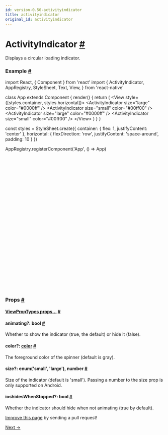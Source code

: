 ```yaml
---
id: version-0.50-activityindicator
title: activityindicator
original_id: activityindicator
---
```

<a id="content"></a><h1><a class="anchor" name="activityindicator"></a>ActivityIndicator <a class="hash-link" href="docs/activityindicator.html#activityindicator">#</a></h1><div><div><p>Displays a circular loading indicator.</p><h3><a class="anchor" name="example"></a>Example <a class="hash-link" href="docs/activityindicator.html#example">#</a></h3><div class="web-player"><div class="prism language-javascript"><span class="token keyword">import</span> React<span class="token punctuation">,</span> <span class="token punctuation">{</span> Component <span class="token punctuation">}</span> <span class="token keyword">from</span> <span class="token string">'react'</span>
<span class="token keyword">import</span> <span class="token punctuation">{</span>
  ActivityIndicator<span class="token punctuation">,</span>
  AppRegistry<span class="token punctuation">,</span>
  StyleSheet<span class="token punctuation">,</span>
  Text<span class="token punctuation">,</span>
  View<span class="token punctuation">,</span>
<span class="token punctuation">}</span> <span class="token keyword">from</span> <span class="token string">'react-native'</span>

<span class="token keyword">class</span> <span class="token class-name">App</span> <span class="token keyword">extends</span> <span class="token class-name">Component</span> <span class="token punctuation">{</span>
  <span class="token function">render</span><span class="token punctuation">(</span><span class="token punctuation">)</span> <span class="token punctuation">{</span>
    <span class="token keyword">return</span> <span class="token punctuation">(</span>
      <span class="token operator">&lt;</span>View style<span class="token operator">=</span><span class="token punctuation">{</span><span class="token punctuation">[</span>styles<span class="token punctuation">.</span>container<span class="token punctuation">,</span> styles<span class="token punctuation">.</span>horizontal<span class="token punctuation">]</span><span class="token punctuation">}</span><span class="token operator">&gt;</span>
        <span class="token operator">&lt;</span>ActivityIndicator size<span class="token operator">=</span><span class="token string">"large"</span> color<span class="token operator">=</span><span class="token string">"#0000ff"</span> <span class="token operator">/</span><span class="token operator">&gt;</span>
        <span class="token operator">&lt;</span>ActivityIndicator size<span class="token operator">=</span><span class="token string">"small"</span> color<span class="token operator">=</span><span class="token string">"#00ff00"</span> <span class="token operator">/</span><span class="token operator">&gt;</span>
        <span class="token operator">&lt;</span>ActivityIndicator size<span class="token operator">=</span><span class="token string">"large"</span> color<span class="token operator">=</span><span class="token string">"#0000ff"</span> <span class="token operator">/</span><span class="token operator">&gt;</span>
        <span class="token operator">&lt;</span>ActivityIndicator size<span class="token operator">=</span><span class="token string">"small"</span> color<span class="token operator">=</span><span class="token string">"#00ff00"</span> <span class="token operator">/</span><span class="token operator">&gt;</span>
      <span class="token operator">&lt;</span><span class="token operator">/</span>View<span class="token operator">&gt;</span>
    <span class="token punctuation">)</span>
  <span class="token punctuation">}</span>
<span class="token punctuation">}</span>

<span class="token keyword">const</span> styles <span class="token operator">=</span> StyleSheet<span class="token punctuation">.</span><span class="token function">create</span><span class="token punctuation">(</span><span class="token punctuation">{</span>
  container<span class="token punctuation">:</span> <span class="token punctuation">{</span>
    flex<span class="token punctuation">:</span> <span class="token number">1</span><span class="token punctuation">,</span>
    justifyContent<span class="token punctuation">:</span> <span class="token string">'center'</span>
  <span class="token punctuation">}</span><span class="token punctuation">,</span>
  horizontal<span class="token punctuation">:</span> <span class="token punctuation">{</span>
    flexDirection<span class="token punctuation">:</span> <span class="token string">'row'</span><span class="token punctuation">,</span>
    justifyContent<span class="token punctuation">:</span> <span class="token string">'space-around'</span><span class="token punctuation">,</span>
    padding<span class="token punctuation">:</span> <span class="token number">10</span>
  <span class="token punctuation">}</span>
<span class="token punctuation">}</span><span class="token punctuation">)</span>

AppRegistry<span class="token punctuation">.</span><span class="token function">registerComponent</span><span class="token punctuation">(</span><span class="token string">'App'</span><span class="token punctuation">,</span> <span class="token punctuation">(</span><span class="token punctuation">)</span> <span class="token operator">=&gt;</span> App<span class="token punctuation">)</span></div><iframe style="margin-top:4px;" width="880" height="420" data-src="//cdn.rawgit.com/dabbott/react-native-web-player/gh-v1.2.6/index.html#code=import%20React%2C%20%7B%20Component%20%7D%20from%20'react'%0Aimport%20%7B%0A%20%20ActivityIndicator%2C%0A%20%20AppRegistry%2C%0A%20%20StyleSheet%2C%0A%20%20Text%2C%0A%20%20View%2C%0A%7D%20from%20'react-native'%0A%0Aclass%20App%20extends%20Component%20%7B%0A%20%20render()%20%7B%0A%20%20%20%20return%20(%0A%20%20%20%20%20%20%3CView%20style%3D%7B%5Bstyles.container%2C%20styles.horizontal%5D%7D%3E%0A%20%20%20%20%20%20%20%20%3CActivityIndicator%20size%3D%22large%22%20color%3D%22%230000ff%22%20%2F%3E%0A%20%20%20%20%20%20%20%20%3CActivityIndicator%20size%3D%22small%22%20color%3D%22%2300ff00%22%20%2F%3E%0A%20%20%20%20%20%20%20%20%3CActivityIndicator%20size%3D%22large%22%20color%3D%22%230000ff%22%20%2F%3E%0A%20%20%20%20%20%20%20%20%3CActivityIndicator%20size%3D%22small%22%20color%3D%22%2300ff00%22%20%2F%3E%0A%20%20%20%20%20%20%3C%2FView%3E%0A%20%20%20%20)%0A%20%20%7D%0A%7D%0A%0Aconst%20styles%20%3D%20StyleSheet.create(%7B%0A%20%20container%3A%20%7B%0A%20%20%20%20flex%3A%201%2C%0A%20%20%20%20justifyContent%3A%20'center'%0A%20%20%7D%2C%0A%20%20horizontal%3A%20%7B%0A%20%20%20%20flexDirection%3A%20'row'%2C%0A%20%20%20%20justifyContent%3A%20'space-around'%2C%0A%20%20%20%20padding%3A%2010%0A%20%20%7D%0A%7D)%0A%0AAppRegistry.registerComponent('App'%2C%20()%20%3D%3E%20App)" frameborder="0"></iframe></div></div><h3><a class="anchor" name="props"></a>Props <a class="hash-link" href="docs/activityindicator.html#props">#</a></h3><div class="props"><div class="prop"><h4 class="propTitle"><a class="anchor" name="viewproptypes"></a><a href="docs/viewproptypes.html#props">ViewPropTypes props...</a> <a class="hash-link" href="docs/activityindicator.html#viewproptypes">#</a></h4></div><div class="prop"><h4 class="propTitle"><a class="anchor" name="animating"></a>animating?: <span class="propType">bool</span> <a class="hash-link" href="docs/activityindicator.html#animating">#</a></h4><div><p>Whether to show the indicator (true, the default) or hide it (false).</p></div></div><div class="prop"><h4 class="propTitle"><a class="anchor" name="color"></a>color?: <span class="propType"><a href="docs/colors.html">color</a></span> <a class="hash-link" href="docs/activityindicator.html#color">#</a></h4><div><p>The foreground color of the spinner (default is gray).</p></div></div><div class="prop"><h4 class="propTitle"><a class="anchor" name="size"></a>size?: <span class="propType"><span><span>enum('small', 'large'), </span>number</span></span> <a class="hash-link" href="docs/activityindicator.html#size">#</a></h4><div><p>Size of the indicator (default is 'small').
Passing a number to the size prop is only supported on Android.</p></div></div><div class="prop"><h4 class="propTitle"><a class="anchor" name="hideswhenstopped"></a><span class="platform">ios</span>hidesWhenStopped?: <span class="propType">bool</span> <a class="hash-link" href="docs/activityindicator.html#hideswhenstopped">#</a></h4><div><p>Whether the indicator should hide when not animating (true by default).</p></div></div></div></div><p class="edit-page-block"><a target="_blank" href="https://github.com/facebook/react-native/blob/master/Libraries/Components/ActivityIndicator/ActivityIndicator.js">Improve this page</a> by sending a pull request!</p><div class="docs-prevnext"><a class="docs-next" href="docs/button.html#content">Next →</a></div>